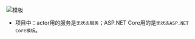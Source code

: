 
![模板](https://note.youdao.com/yws/api/personal/file/281CAAAA2BB44EFEB3270093C0963C1F?method=download&shareKey=5d532196a23344bfd1088170d8dba879)

- 项目中：actor用的服务是`无状态服务`；ASP.NET Core用的是`无状态ASP.NET Core模板`。